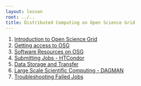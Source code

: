 ```yaml
---
layout: lesson
root: ../..
title: Distributed Computing on Open Science Grid
---
```

<div class="toc" markdown="1">

1.  [Introduction to Open Science Grid](01-IntroGrid.html)
2.  [Getting access to OSG ](02-ssh.html)
3.  [Software Resources on OSG](03-OSGtour.md)
4.  [Submitting Jobs  - HTCondor](02-HTCondor-Submitting.html)
5.  [Data Storage and Transfer](03-Stash.html)
6.  [Large Scale Scientific Computing - DAGMAN](04-dagman.html)
7.  [Troubleshooting Failed Jobs](05-TroubleShooting.html)
</div>
